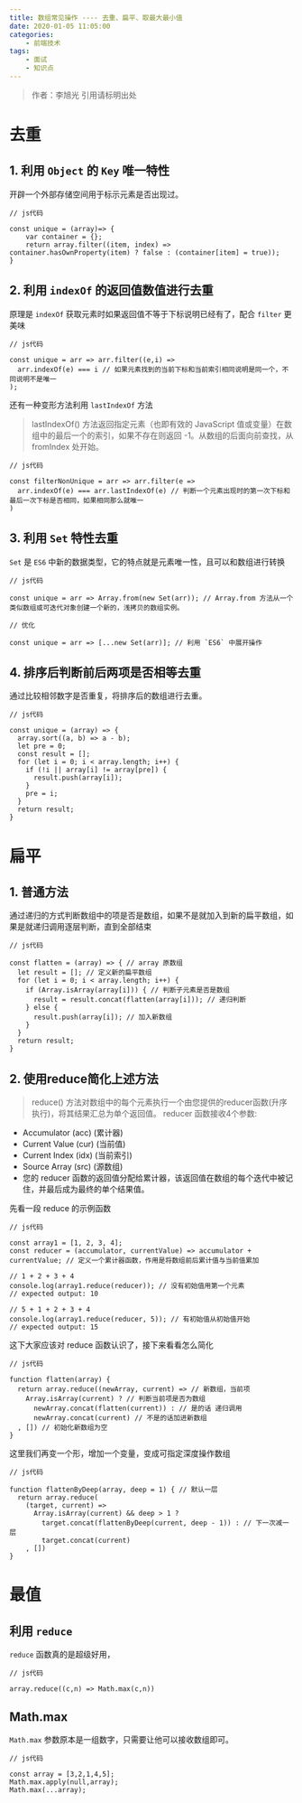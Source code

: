 ```yaml
---
title: 数组常见操作 ---- 去重、扁平、取最大最小值
date: 2020-01-05 11:05:00
categories: 
	- 前端技术
tags: 
	- 面试
	- 知识点
---
```

> 作者：李旭光
> 引用请标明出处


# 去重
## 1. 利用 `Object` 的 `Key` 唯一特性
开辟一个外部存储空间用于标示元素是否出现过。
```
// js代码

const unique = (array)=> {
    var container = {};
    return array.filter((item, index) =>  container.hasOwnProperty(item) ? false : (container[item] = true));
}

```

## 2. 利用 `indexOf` 的返回值数值进行去重
原理是 `indexOf` 获取元素时如果返回值不等于下标说明已经有了，配合 `filter` 更美味
```
// js代码

const unique = arr => arr.filter((e,i) => 
  arr.indexOf(e) === i // 如果元素找到的当前下标和当前索引相同说明是同一个，不同说明不是唯一
);
```

还有一种变形方法利用 `lastIndexOf` 方法
> lastIndexOf() 方法返回指定元素（也即有效的 JavaScript 值或变量）在数组中的最后一个的索引，如果不存在则返回 -1。从数组的后面向前查找，从 fromIndex 处开始。

```
// js代码

const filterNonUnique = arr => arr.filter(e => 
  arr.indexOf(e) === arr.lastIndexOf(e) // 判断一个元素出现时的第一次下标和最后一次下标是否相同，如果相同那么就唯一
)
```
## 3. 利用 `Set` 特性去重
`Set` 是 `ES6` 中新的数据类型，它的特点就是元素唯一性，且可以和数组进行转换
```
// js代码

const unique = arr => Array.from(new Set(arr)); // Array.from 方法从一个类似数组或可迭代对象创建一个新的，浅拷贝的数组实例。

// 优化

const unique = arr => [...new Set(arr)]; // 利用 `ES6` 中展开操作

```
## 4. 排序后判断前后两项是否相等去重
通过比较相邻数字是否重复，将排序后的数组进行去重。
```
// js代码

const unique = (array) => {
  array.sort((a, b) => a - b);
  let pre = 0;
  const result = [];
  for (let i = 0; i < array.length; i++) {
    if (!i || array[i] != array[pre]) {
      result.push(array[i]);
    }
    pre = i;
  }
  return result;
}
```

# 扁平
## 1. 普通方法
通过递归的方式判断数组中的项是否是数组，如果不是就加入到新的扁平数组，如果是就递归调用逐层判断，直到全部结束
```
// js代码

const flatten = (array) => { // array 原数组
  let result = []; // 定义新的扁平数组
  for (let i = 0; i < array.length; i++) {
    if (Array.isArray(array[i])) { // 判断子元素是否是数组
      result = result.concat(flatten(array[i])); // 递归判断
    } else {
      result.push(array[i]); // 加入新数组
    }
  }
  return result;
}
```

## 2. 使用reduce简化上述方法
> reduce() 方法对数组中的每个元素执行一个由您提供的reducer函数(升序执行)，将其结果汇总为单个返回值。
> reducer 函数接收4个参数:
- Accumulator (acc) (累计器)
- Current Value (cur) (当前值)
- Current Index (idx) (当前索引)
- Source Array (src) (源数组)
- 您的 reducer 函数的返回值分配给累计器，该返回值在数组的每个迭代中被记住，并最后成为最终的单个结果值。

先看一段 reduce 的示例函数
```
// js代码

const array1 = [1, 2, 3, 4];
const reducer = (accumulator, currentValue) => accumulator + currentValue; // 定义一个累计器函数，作用是将数组前后累计值与当前值累加

// 1 + 2 + 3 + 4
console.log(array1.reduce(reducer)); // 没有初始值用第一个元素
// expected output: 10

// 5 + 1 + 2 + 3 + 4
console.log(array1.reduce(reducer, 5)); // 有初始值从初始值开始
// expected output: 15

```
这下大家应该对 reduce 函数认识了，接下来看看怎么简化
```
// js代码

function flatten(array) {
  return array.reduce((newArray, current) => // 新数组，当前项
    Array.isArray(current) ? // 判断当前项是否为数组
      newArray.concat(flatten(current)) : // 是的话 递归调用
      newArray.concat(current) // 不是的话加进新数组
  , []) // 初始化新数组为空
}
```
这里我们再变一个形，增加一个变量，变成可指定深度操作数组
```
// js代码

function flattenByDeep(array, deep = 1) { // 默认一层
  return array.reduce(
    (target, current) =>
      Array.isArray(current) && deep > 1 ?
        target.concat(flattenByDeep(current, deep - 1)) : // 下一次减一层
        target.concat(current)
    , [])
}
```
# 最值
## 利用 `reduce`
`reduce` 函数真的是超级好用，

```
// js代码

array.reduce((c,n) => Math.max(c,n))
```

## Math.max
`Math.max` 参数原本是一组数字，只需要让他可以接收数组即可。
```
// js代码

const array = [3,2,1,4,5];
Math.max.apply(null,array);
Math.max(...array);

```